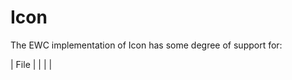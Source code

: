 # Icon

The EWC implementation of Icon has some degree of support for:

 |   File  |         |         |        |
